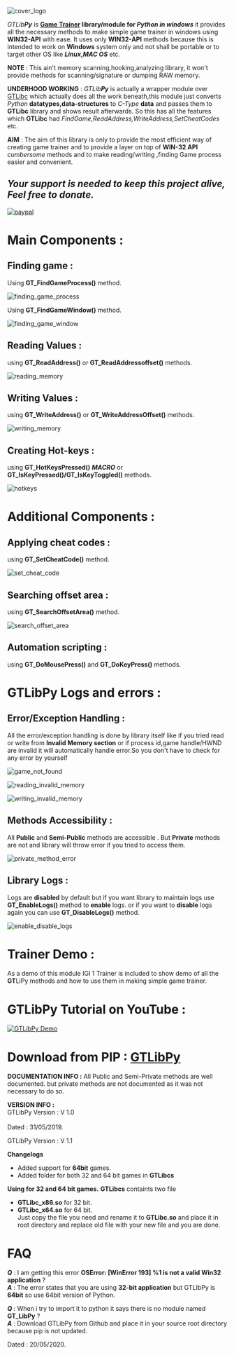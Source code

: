 ![cover_logo](https://github.com/haseeb-heaven/GTLibPy/blob/master/resources/cover_logo.jpg?raw=true "")

_GTLib**Py**_ is **[Game Trainer](https://en.wikipedia.org/wiki/Trainer_(games)) library/module for _Python in windows_** it provides all the necessary methods to make simple game trainer in
windows using **WIN32-API** with ease.
It uses only **WIN32-API** methods because this is intended to work on **Windows** system only
and not shall be portable or to target other OS like **_Linux_,_MAC OS_** etc.

**NOTE** : This ain't memory scanning,hooking,analyzing library, it won't provide methods for scanning/signature or dumping RAW memory.
 
 **UNDERHOOD WORKING** : _GTLib**Py**_ is actually a wrapper module over [GTLibc](https://github.com/haseeb-heaven/GTLibc) which actually does all the work beneath,this module just converts _Python_ **datatypes,data-structures** to _C-Type_ **data** and passes them to **GTLibc** library and shows result afterwards.
So this has all the features which **GTLibc** had _FindGame,ReadAddress,WriteAddress,SetCheatCodes_ etc.

**AIM** : The aim of this library is only to provide the most efficient way of creating game trainer 
and to provide a layer on top of **WIN-32 API** _cumbersome_ methods and to make reading/writing ,finding Game process easier and convenient.

## **_Your support is needed to keep this project alive, Feel free to donate._**
[![paypal](https://www.paypalobjects.com/en_US/i/btn/btn_donateCC_LG.gif)](https://www.paypal.me/haseebmir91)

# Main Components :

## Finding game : 

Using **GT_FindGameProcess()** method.

![finding_game_process](https://github.com/haseeb-heaven/GTLibPy/blob/master/resources/finding_game_process.jpg?raw=true "")


Using **GT_FindGameWindow()** method.

![finding_game_window](https://github.com/haseeb-heaven/GTLibPy/blob/master/resources/finding_game_window.jpg?raw=true "")


## Reading Values : 

using **GT_ReadAddress()** or **GT_ReadAddressoffset()** methods.

![reading_memory](https://github.com/haseeb-heaven/GTLibPy/blob/master/resources/reading_memory.jpg?raw=true "")

## Writing Values : 

using **GT_WriteAddress()** or **GT_WriteAddressOffset()** methods.

![writing_memory](https://github.com/haseeb-heaven/GTLibPy/blob/master/resources/writing_memory.jpg?raw=true "")

## Creating Hot-keys :

using **GT_HotKeysPressed()** **_MACRO_** or **GT_IsKeyPressed()/GT_IsKeyToggled()** methods.

![hotkeys](https://github.com/haseeb-heaven/GTLibPy/blob/master/resources/hotkeys.jpg?raw=true "")

# Additional Components :

## Applying cheat codes : 

using **GT_SetCheatCode()** method.

![set_cheat_code](https://github.com/haseeb-heaven/GTLibPy/blob/master/resources/set_cheat_code.jpg?raw=true "")

## Searching offset area : 

using **GT_SearchOffsetArea()** method.

![search_offset_area](https://github.com/haseeb-heaven/GTLibPy/blob/master/resources/search_offset_area.jpg?raw=true "")


## Automation scripting  : 

using **GT_DoMousePress()** and **GT_DoKeyPress()** methods.


# GTLibPy Logs and errors :

## Error/Exception Handling :

All the error/exception handling is done by library itself like if you tried read or write from **Invalid Memory section** or if process id,game handle/HWND are invalid  it will automatically handle error.So you don't have to check for any error by yourself

![game_not_found](https://github.com/haseeb-heaven/GTLibc/blob/master/resources/game_not_found.jpg?raw=true "")


![reading_invalid_memory](https://github.com/haseeb-heaven/GTLibc/blob/master/resources/reading_invalid_memory.jpg?raw=true "")


![writing_invalid_memory](https://github.com/haseeb-heaven/GTLibc/blob/master/resources/writing_invalid_memory.jpg?raw=true "")


## Methods Accessibility :

All **Public** and **Semi-Public** methods are accessible . But **Private** methods are not and library will throw error if you tried to access them.

![private_method_error](https://github.com/haseeb-heaven/GTLibc/blob/master/resources/private_method_error.jpg?raw=true "")

## Library Logs :

Logs are **disabled** by default but if you want library to maintain logs use **GT_EnableLogs()** method to **enable** logs.
or if you want to **disable** logs again you can use **GT_DisableLogs()** method.

![enable_disable_logs](https://github.com/haseeb-heaven/GTLibPy/blob/master/resources/enable_disable_logs.jpg?raw=true "")


# Trainer Demo :
As a demo of this module IGI 1 Trainer is included to show demo of all the **GT**LiPy methods and how to use them in making simple game trainer.

# GTLibPy Tutorial on YouTube :
[![GTLibPy Demo](https://img.youtube.com/vi/uOsQ0Yna6zs/0.jpg)](https://www.youtube.com/watch?v=uOsQ0Yna6zs)

# Download from PIP : [GTLibPy](https://pypi.org/project/GT-LibPy/)

**DOCUMENTATION INFO :**
All Public and Semi-Private methods are well documented.
but private methods are not documented as it was not necessary to do so.

**VERSION INFO :**<br/>
GTLibPy Version : V 1.0<br/>  
Dated : 31/05/2019.<br/>

GTLibPy Version : V 1.1<br/>  

**Changelogs**
* Added support for **64bit** games.<br/>
* Added folder for both 32 and 64 bit games in **GTLibcs** <br/>

**Using for 32 and 64 bit games.**
**GTLibcs** containts two file <br/>
* **GTLibc_x86.so** for 32 bit. <br/>
* **GTLibc_x64.so** for 64 bit. <br/>
Just copy the file you need and rename it to **GTLibc.so** and place it in root directory and replace old file with your new file and you are done.</br>

# FAQ </br>
**_Q_** : I am getting this error **OSError: [WinError 193] %1 is not a valid Win32 application** ?</br>
**_A_** : The error states that you are using **32-bit application** but GTLIbPy is **64bit** so use 64bit version of Python.</br>

**_Q_** : When i try to import it to python it says there is no module named **GT_LibPy** ?</br>
**_A_** : Download GTLibPy from Github and place it in your source root directory because pip is not updated.</br>


Dated : 20/05/2020.<br/>
